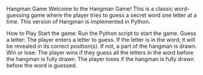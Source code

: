Hangman Game
Welcome to the Hangman Game! This is a classic word-guessing game where the player tries to guess a secret word one letter at a time.
This version of Hangman is implemented in Python.

How to Play
Start the game: Run the Python script to start the game.
Guess a letter: The player enters a letter to guess. If the letter is in the word, it will be revealed in its correct position(s). If not, a part of the hangman is drawn.
Win or lose: The player wins if they guess all the letters in the word before the hangman is fully drawn. The player loses if the hangman is fully drawn before the word is guessed.

